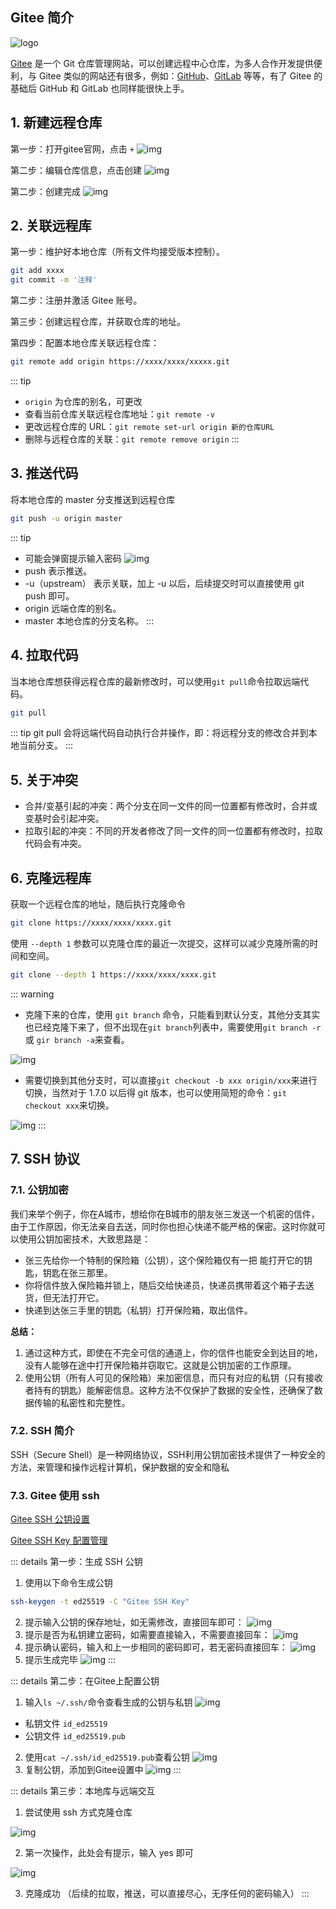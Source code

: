 ## Gitee 简介

![logo](https://cdn.jsdelivr.net/gh/EvanCookie/pictureBed@master/git/gitee/giteeLogo.png)

[Gitee](https://gitee.com/) 是一个 Git 仓库管理网站，可以创建远程中心仓库，为多人合作开发提供便利，与 Gitee 类似的网站还有很多，例如：[GitHub](https://github.com/)、[GitLab](https://about.gitlab.com/) 等等，有了 Gitee 的基础后 GitHub 和 GitLab 也同样能很快上手。

## 1. 新建远程仓库

第一步：打开gitee官网，点击 `+` 
![img](https://cdn.jsdelivr.net/gh/EvanCookie/pictureBed@master/git/gitee/new.png)

第二步：编辑仓库信息，点击创建
![img](https://cdn.jsdelivr.net/gh/EvanCookie/pictureBed@master/git/gitee/new-01.png)

第二步：创建完成
![img](https://cdn.jsdelivr.net/gh/EvanCookie/pictureBed@master/git/gitee/new-02.png)

## 2. 关联远程库

第一步：维护好本地仓库（所有文件均接受版本控制）。

```bash
git add xxxx
git commit -m '注释'
```

第二步：注册并激活 Gitee 账号。

第三步：创建远程仓库，并获取仓库的地址。

第四步：配置本地仓库关联远程仓库：

```bash
git remote add origin https://xxxx/xxxx/xxxxx.git
```

::: tip
- `origin` 为仓库的别名，可更改
- 查看当前仓库关联远程仓库地址：`git remote -v`
- 更改远程仓库的 URL：`git remote set-url origin 新的仓库URL`
- 删除与远程仓库的关联：`git remote remove origin`
:::

## 3. 推送代码

将本地仓库的 master 分支推送到远程仓库

```bash
git push -u origin master
```

::: tip
- 可能会弹窗提示输入密码 ![img](https://cdn.jsdelivr.net/gh/EvanCookie/pictureBed@master/git/gitee/password.png)
- push 表示推送。
- -u（upstream） 表示关联，加上 -u 以后，后续提交时可以直接使用 git push 即可。
- origin 远端仓库的别名。
- master 本地仓库的分支名称。
:::

## 4. 拉取代码

当本地仓库想获得远程仓库的最新修改时，可以使用`git pull`命令拉取远端代码。

```bash
git pull
```

::: tip
git pull 会将远端代码自动执行合并操作，即：将远程分支的修改合并到本地当前分支。
::: 

## 5. 关于冲突

- 合并/变基引起的冲突：两个分支在同一文件的同一位置都有修改时，合并或变基时会引起冲突。
- 拉取引起的冲突：不同的开发者修改了同一文件的同一位置都有修改时，拉取代码会有冲突。

## 6. 克隆远程库

获取一个远程仓库的地址，随后执行克隆命令

```bash
git clone https://xxxx/xxxx/xxxx.git
```

使用 `--depth 1` 参数可以克隆仓库的最近一次提交，这样可以减少克隆所需的时间和空间。

```bash
git clone --depth 1 https://xxxx/xxxx/xxxx.git
```

::: warning
- 克隆下来的仓库，使用 `git branch` 命令，只能看到默认分支，其他分支其实也已经克隆下来了，但不出现在`git branch`列表中，需要使用`git branch -r`或 `gir branch -a`来查看。

![img](https://cdn.jsdelivr.net/gh/EvanCookie/pictureBed@master/git/gitee/clone01.png)

- 需要切换到其他分支时，可以直接`git checkout -b xxx origin/xxx`来进行切换，当然对于 1.7.0 以后得 git 版本，也可以使用简短的命令：`git checkout xxx`来切换。

![img](https://cdn.jsdelivr.net/gh/EvanCookie/pictureBed@master/git/gitee/clone02.png)
:::

## 7. SSH 协议

### 7.1. 公钥加密

我们来举个例子，你在A城市，想给你在B城市的朋友张三发送一个机密的信件，由于工作原因，你无法亲自去送，同时你也担心快递不能严格的保密。这时你就可以使用公钥加密技术，大致思路是：

- 张三先给你一个特制的保险箱（公钥），这个保险箱仅有一把 能打开它的钥匙，钥匙在张三那里。
- 你将信件放入保险箱并锁上，随后交给快递员，快递员携带着这个箱子去送货，但无法打开它。
- 快递到达张三手里的钥匙（私钥）打开保险箱，取出信件。

**总结：**

1. 通过这种方式，即使在不完全可信的通道上，你的信件也能安全到达目的地，没有人能够在途中打开保险箱并窃取它。这就是公钥加密的工作原理。
2. 使用公钥（所有人可见的保险箱）来加密信息，而只有对应的私钥（只有接收者持有的钥匙）能解密信息。这种方法不仅保护了数据的安全性，还确保了数据传输的私密性和完整性。

### 7.2. SSH 简介

SSH（Secure Shell）是一种网络协议，SSH利用公钥加密技术提供了一种安全的方法，来管理和操作远程计算机，保护数据的安全和隐私

### 7.3. Gitee 使用 ssh

[Gitee SSH 公钥设置](https://help.gitee.com/base/account/SSH%E5%85%AC%E9%92%A5%E8%AE%BE%E7%BD%AE)

[Gitee SSH Key 配置管理](https://help.gitee.com/base/account/SSH%E5%85%AC%E9%92%A5%E8%AE%BE%E7%BD%AE)

::: details 第一步：生成 SSH 公钥
1. 使用以下命令生成公钥
```bash
ssh-keygen -t ed25519 -C "Gitee SSH Key"
```
2. 提示输入公钥的保存地址，如无需修改，直接回车即可：
![img](https://cdn.jsdelivr.net/gh/EvanCookie/pictureBed@master/git/gitee/ssh01-1.png)
3. 提示是否为私钥建立密码，如需要直接输入，不需要直接回车：
![img](https://cdn.jsdelivr.net/gh/EvanCookie/pictureBed@master/git/gitee/ssh01-2.png)
4. 提示确认密码，输入和上一步相同的密码即可，若无密码直接回车：
![img](https://cdn.jsdelivr.net/gh/EvanCookie/pictureBed@master/git/gitee/ssh01-3.png)
5. 提示生成完毕
![img](https://cdn.jsdelivr.net/gh/EvanCookie/pictureBed@master/git/gitee/ssh01-4.png)
:::

::: details 第二步：在Gitee上配置公钥
1. 输入`ls ~/.ssh/`命令查看生成的公钥与私钥
![img](https://cdn.jsdelivr.net/gh/EvanCookie/pictureBed@master/git/gitee/ssh02-1.png)
- 私钥文件 `id_ed25519`
- 公钥文件 `id_ed25519.pub`
2. 使用`cat ~/.ssh/id_ed25519.pub`查看公钥
![img](https://cdn.jsdelivr.net/gh/EvanCookie/pictureBed@master/git/gitee/ssh02-2.png)
3. 复制公钥，添加到Gitee设置中
![img](https://cdn.jsdelivr.net/gh/EvanCookie/pictureBed@master/git/gitee/ssh02-3.png)
:::

::: details 第三步：本地库与远端交互
1. 尝试使用 ssh 方式克隆仓库

![img](https://cdn.jsdelivr.net/gh/EvanCookie/pictureBed@master/git/gitee/ssh03-1.png)

2. 第一次操作，此处会有提示，输入 yes 即可

![img](https://cdn.jsdelivr.net/gh/EvanCookie/pictureBed@master/git/gitee/ssh03-2.png)

3. 克隆成功 （后续的拉取，推送，可以直接尽心，无序任何的密码输入）
:::










